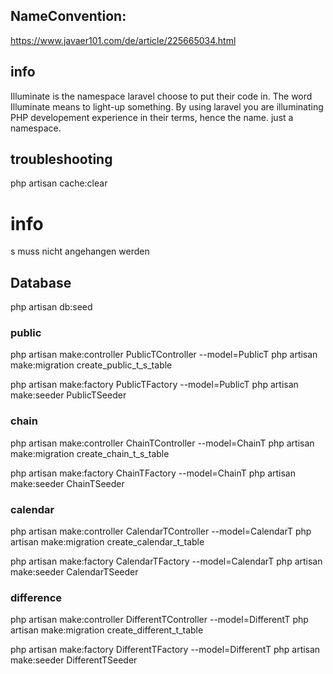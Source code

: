 ## NameConvention:
https://www.javaer101.com/de/article/225665034.html
## info
Illuminate is the namespace laravel choose to put their code in. The word Illuminate means to light-up something. By using laravel you are illuminating PHP developement experience in their terms, hence the name.
just a namespace.
## troubleshooting
php artisan cache:clear

# info
s muss nicht angehangen werden
## Database
php artisan db:seed
### public
php artisan make:controller PublicTController --model=PublicT
php artisan make:migration create_public_t_s_table

php artisan make:factory PublicTFactory --model=PublicT
php artisan make:seeder PublicTSeeder
### chain
php artisan make:controller ChainTController --model=ChainT
php artisan make:migration create_chain_t_s_table

php artisan make:factory ChainTFactory --model=ChainT
php artisan make:seeder ChainTSeeder
### calendar
php artisan make:controller CalendarTController --model=CalendarT
php artisan make:migration create_calendar_t_table

php artisan make:factory CalendarTFactory --model=CalendarT
php artisan make:seeder CalendarTSeeder

### difference
php artisan make:controller DifferentTController --model=DifferentT
php artisan make:migration create_different_t_table

php artisan make:factory DifferentTFactory --model=DifferentT
php artisan make:seeder DifferentTSeeder
